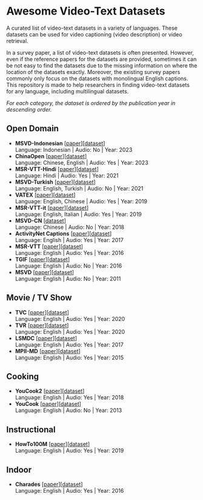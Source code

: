 # Awesome Video-Text Datasets

A curated list of video-text datasets in a variety of languages. These datasets can be used for video captioning (video description) or video retrieval.

In a survey paper, a list of video-text datasets is often presented. However, even if the reference papers for the datasets are provided, sometimes it can be not easy to find the datasets due to the missing information on where the location of the datasets exactly. Moreover, the existing survey papers commonly only focus on the datasets with monolingual English captions. This repository is made to help researchers in finding video-text datasets for any language, including multilingual datasets.

*For each category, the dataset is ordered by the publication year in descending order.*

## Open Domain
- **MSVD-Indonesian** [[paper](https://arxiv.org/abs/2306.11341)][[dataset](https://github.com/willyfh/msvd-indonesian)] <br>
Language: Indonesian | Audio: No | Year: 2023
- **ChinaOpen** [[paper](https://arxiv.org/pdf/2305.05880.pdf)][[dataset](https://ruc-aimc-lab.github.io/ChinaOpen/)] <br>
Language: Chinese, English | Audio: Yes | Year: 2023
- **MSR-VTT-Hindi** [[paper](https://link.springer.com/article/10.1007/s00530-021-00816-3)][[dataset](https://github.com/alokssingh/MSR-VTT-Hindi-video-captioning)] <br>
Language: Hindi | Audio: Yes | Year: 2021
- **MSVD-Turkish** [[paper](https://link.springer.com/article/10.1007/s10590-021-09276-y)][[dataset](https://hucvl.github.io/MSVD-Turkish/)] <br>
Language: English, Turkish | Audio: No | Year: 2021
- **VATEX** [[paper](https://openaccess.thecvf.com/content_ICCV_2019/papers/Wang_VaTeX_A_Large-Scale_High-Quality_Multilingual_Dataset_for_Video-and-Language_Research_ICCV_2019_paper.pdf)][[dataset](https://eric-xw.github.io/vatex-website/about.html)] <br>
Language: English, Chinese | Audio: Yes | Year: 2019
- **MSR-VTT-it** [[paper](https://journals.openedition.org/ijcol/478?lang=it)][[dataset](https://github.com/crux82/msr-vtt-it)] <br>
Language: English, Italian | Audio: Yes | Year: 2019
- **MSVD-CN** [[dataset](https://github.com/mcislab-machine-learning/MSVD-CN)] <br>
Language: Chinese | Audio: No | Year: 2018
- **ActivityNet Captions** [[paper](https://openaccess.thecvf.com/content_ICCV_2017/papers/Krishna_Dense-Captioning_Events_in_ICCV_2017_paper.pdf)][[dataset](https://cs.stanford.edu/people/ranjaykrishna/densevid/)] <br>
Language: English | Audio: Yes | Year: 2017
- **MSR-VTT** [[paper](https://ieeexplore.ieee.org/document/7780940)][[dataset](https://github.com/VisionLearningGroup/caption-guided-saliency/issues/6)] <br>
Language: English | Audio: Yes | Year: 2016
- **TGIF** [[paper](https://openaccess.thecvf.com/content_cvpr_2016/papers/Li_TGIF_A_New_CVPR_2016_paper.pdf)][[dataset](https://github.com/raingo/TGIF-Release)] <br>
Language: English | Audio: No | Year: 2016
- **MSVD** [[paper](https://aclanthology.org/P11-1020/)][[dataset](https://www.cs.utexas.edu/users/ml/clamp/videoDescription/)] <br>
Language: English | Audio: No | Year: 2011

## Movie / TV Show
- **TVC** [[paper](https://www.ecva.net/papers/eccv_2020/papers_ECCV/papers/123660443.pdf)][[dataset](https://tvr.cs.unc.edu/tvc.html)] <br>
Language: English | Audio: Yes | Year: 2020
- **TVR** [[paper](https://www.ecva.net/papers/eccv_2020/papers_ECCV/papers/123660443.pdf)][[dataset](https://tvr.cs.unc.edu/)] <br>
Language: English | Audio: Yes | Year: 2020
- **LSMDC** [[paper](https://link.springer.com/article/10.1007/s11263-016-0987-1)][[dataset](https://sites.google.com/site/describingmovies/download?authuser=0)] <br>
Language: English | Audio: Yes | Year: 2017
- **MPII-MD** [[paper](https://openaccess.thecvf.com/content_cvpr_2015/papers/Rohrbach_A_Dataset_for_2015_CVPR_paper.pdf)][[dataset](https://www.mpi-inf.mpg.de/departments/computer-vision-and-machine-learning/research/vision-and-language/mpii-movie-description-dataset
)] <br>
Language: English | Audio: Yes | Year: 2015

## Cooking
- **YouCook2** [[paper](https://ojs.aaai.org/index.php/AAAI/article/view/12342)][[dataset](http://youcook2.eecs.umich.edu/)] <br>
Language: English | Audio: Yes | Year: 2018
- **YouCook** [[paper](https://openaccess.thecvf.com/content_cvpr_2013/papers/Das_A_Thousand_Frames_2013_CVPR_paper.pdf)][[dataset](https://web.eecs.umich.edu/~jjcorso/r/youcook/)] <br>
Language: English | Audio: No | Year: 2013

## Instructional
- **HowTo100M** [[paper](https://openaccess.thecvf.com/content_ICCV_2019/papers/Miech_HowTo100M_Learning_a_Text-Video_Embedding_by_Watching_Hundred_Million_Narrated_ICCV_2019_paper.pdf)][[dataset](https://www.di.ens.fr/willow/research/howto100m/)] <br>
Language: English | Audio: Yes | Year: 2019

## Indoor
- **Charades** [[paper](https://link.springer.com/chapter/10.1007/978-3-319-46448-0_31)][[dataset](http://vuchallenge.org/charades.html)] <br>
Language: English | Audio: Yes | Year: 2016
